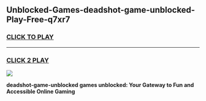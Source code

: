 
## Unblocked-Games-deadshot-game-unblocked-Play-Free-q7xr7
<h3>
<a href="https://premium76.site?title=deadshot-game-unblocked&ref=23A">CLICK TO PLAY</a></h3>
<hr>

<h3>
<a href="https://premium76.site?title=deadshot-game-unblocked&ref=23A">CLICK 2 PLAY</a>
  
</h3>

<a href="https://premium76.site?title=deadshot-game-unblocked&ref=23A"><img src="https://clearcache.store/games.png"></a>


**deadshot-game-unblocked games unblocked: Your Gateway to Fun and Accessible Online Gaming**

